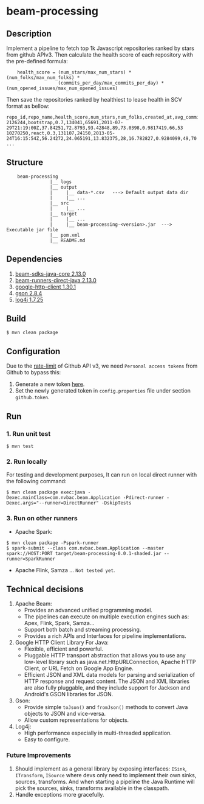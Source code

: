 # beam-processing

## Description

Implement a pipeline to fetch top 1k Javascript repositories ranked by stars from github APIv3.
Then calculate the health score of each repository with the pre-defined formula:

```
    health_score = (num_stars/max_num_stars) * (num_folks/max_num_folks) *
                   (commits_per_day/max_commits_per_day) * (num_opened_issues/max_num_opened_issues)
```
Then save the repositories ranked by healthiest to lease health in SCV format as bellow:

```
repo_id,repo_name,health_score,num_stars,num_folks,created_at,avg_commits_per_day,avg_time_first_response_to_issues,avg_time_opened_issues,num_maintainers,avg_time_merged_pull_request,ratio_closed_open_issues,num_people_open_issues,ratio_commit_per_devs
2126244,bootstrap,0.7,134041,65691,2011-07-29T21:19:00Z,37.84251,72.8793,93.42848,89,73.0398,0.9817419,66,53
10270250,react,0.3,131107,24150,2013-05-24T16:15:54Z,56.24272,24.065191,13.832375,28,16.782827,0.9284099,49,70
...
```

## Structure
```
    beam-processing
                |__ logs
                |__ output
                |     |__ data-*.csv   ---> Default output data dir
                |     |__ ...
                |__ src
                |     |__ ...
                |__ target
                |     |__ ...
                |     |__ beam-processing-<version>.jar  ---> Executable jar file
                |__ pom.xml
                |__ README.md
```
## Dependencies
1. [beam-sdks-java-core 2.13.0](https://mvnrepository.com/artifact/org.apache.beam/beam-sdks-java-core/2.13.0)
2. [beam-runners-direct-java 2.13.0](https://mvnrepository.com/artifact/org.apache.beam/beam-runners-direct-java/2.13.0)
3. [google-http-client 1.30.1](https://mvnrepository.com/artifact/com.google.http-client/google-http-client/1.30.1)
4. [gson 2.8.4](https://mvnrepository.com/artifact/com.google.code.gson/gson/2.8.4)
5. [log4j 1.7.25](https://mvnrepository.com/artifact/org.slf4j/slf4j-log4j12/1.7.25)

## Build

`$ mvn clean package`

## Configuration
Due to the [rate-limit](https://developer.github.com/v3/#rate-limiting) of Github API v3, we need `Personal access tokens` 
from Github to bypass this:
1. Generate a new token [here](https://github.com/settings/tokens).
2. Set the newly generated token in `config.properties` file under section `github.token`.

## Run
### 1. Run unit test
`$ mvn test`
### 2. Run locally
For testing and development purposes, It can run on local direct runner with the following command:
```
$ mvn clean package exec:java -Dexec.mainClass=com.nvbac.beam.Application -Pdirect-runner -Dexec.args="--runner=DirectRunner" -DskipTests
```
### 3. Run on other runners

- Apache Spark:
    
```
$ mvn clean package -Pspark-runner
$ spark-submit --class com.nvbac.beam.Application --master spark://HOST:PORT target/beam-processing-0.0.1-shaded.jar --runner=SparkRunner
```
    
- Apache Flink, Samza ...  `Not tested yet`.
   
## Technical decisions
1. Apache Beam:
    - Provides an advanced unified programming model.
    - The pipelines can execute on multiple execution engines such as: Apex, Flink, Spark, Samza... 
    - Support both batch and streaming processing.
    - Provides a rich APIs and Interfaces for pipeline implementations.
2. Google HTTP Client Library For Java:
    - Flexible, efficient and powerful.
    - Pluggable HTTP transport abstraction that allows you to use any low-level library such as java.net.HttpURLConnection, Apache HTTP Client, or URL Fetch on Google App Engine.
    - Efficient JSON and XML data models for parsing and serialization of HTTP response and request content. The JSON and XML libraries are also fully pluggable, and they include support for Jackson and Android's GSON libraries for JSON.
3. Gson:
    - Provide simple `toJson()` and `fromJson()` methods to convert Java objects to JSON and vice-versa.
    - Allow custom representations for objects.
3. Log4j:
    - High performance especially in multi-threaded application.
    - Easy to configure.

### Future Improvements
1. Should implement as a general library by exposing interfaces: `ISink`, `ITransform`, `ISource` where devs only need to implement their own sinks, sources, transforms.
And when starting a pipeline the Java Runtime will pick the sources, sinks, transforms available in the classpath.
2. Handle exceptions more gracefully.
